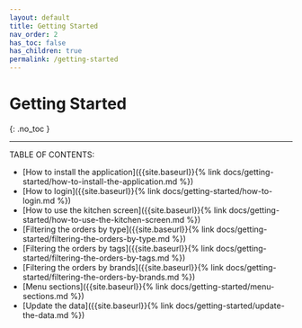 ```yaml
---
layout: default
title: Getting Started
nav_order: 2
has_toc: false
has_children: true
permalink: /getting-started
---
```


# Getting Started
{: .no_toc }

---

TABLE OF CONTENTS:
- [How to install the application]({{site.baseurl}}{% link docs/getting-started/how-to-install-the-application.md %})
- [How to login]({{site.baseurl}}{% link docs/getting-started/how-to-login.md %})
- [How to use the kitchen screen]({{site.baseurl}}{% link docs/getting-started/how-to-use-the-kitchen-screen.md %})
- [Filtering the orders by type]({{site.baseurl}}{% link docs/getting-started/filtering-the-orders-by-type.md %})
- [Filtering the orders by tags]({{site.baseurl}}{% link docs/getting-started/filtering-the-orders-by-tags.md %})
- [Filtering the orders by brands]({{site.baseurl}}{% link docs/getting-started/filtering-the-orders-by-brands.md %})
- [Menu sections]({{site.baseurl}}{% link docs/getting-started/menu-sections.md %})
- [Update the data]({{site.baseurl}}{% link docs/getting-started/update-the-data.md %})